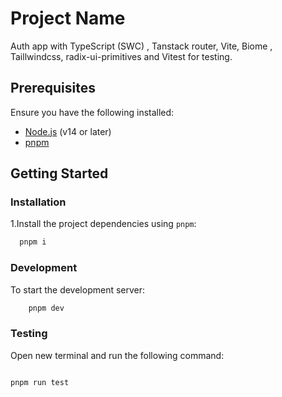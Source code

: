 # Project Name

Auth app with TypeScript (SWC) , Tanstack router, Vite, Biome , Taillwindcss, radix-ui-primitives and Vitest for
testing.

## Prerequisites

Ensure you have the following installed:

- [Node.js](https://nodejs.org/) (v14 or later)
- [pnpm](https://pnpm.io/)

## Getting Started

### Installation

1.Install the project dependencies using `pnpm`:

```bash
  pnpm i
```

### Development

To start the development server:

```bash
    pnpm dev
 ```

### Testing

Open new terminal and run the following command:

```bash 

pnpm run test
```


